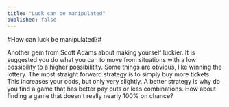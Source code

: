 ```yaml
---
title: "Luck can be manipulated"
published: false
---
```


#How can luck be manipulated?#Another gem from Scott Adams about making yourself luckier. It is suggested you do what you can to move from situations with a low possibility to a higher possibilitity. Some things are obvious, like winning the lottery. The most straight forward strategy is to simply buy more tickets. This increases your odds, but only very slightly. A better strategy is why do you find a game that has better pay outs or less combinations. How about finding a game that doesn't really nearly 100% on chance?

